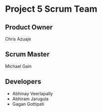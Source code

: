 # Project 5 Scrum Team
## Product Owner
Chris Azuaje
## Scrum Master
Michael Gain
## Developers
- Abhinay Veerlapally
- Abhiram Jarugula 
- Gagan Gottipati